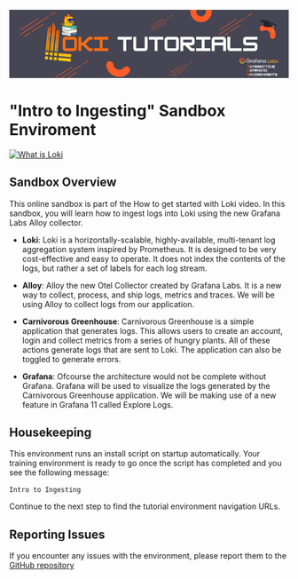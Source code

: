 ![Loki Quickstart](../../assets/loki-ile.png)


# "Intro to Ingesting" Sandbox Enviroment

[![What is Loki](https://img.youtube.com/vi/xtEppndO7F8/0.jpg)](https://www.youtube.com/watch?v=xtEppndO7F8)

## Sandbox Overview

This online sandbox is part of the How to get started with Loki video. In this sandbox, you will learn how to ingest logs into Loki using the new Grafana Labs Alloy collector.

* **Loki**: Loki is a horizontally-scalable, highly-available, multi-tenant log aggregation system inspired by Prometheus. It is designed to be very cost-effective and easy to operate. It does not index the contents of the logs, but rather a set of labels for each log stream.

* **Alloy**: Alloy the new Otel Collector created by Grafana Labs. It is a new way to collect, process, and ship logs, metrics and traces. We will be using Alloy to collect logs from our application.

* **Carnivorous Greenhouse**: Carnivorous Greenhouse is a simple application that generates logs. This allows users to create an account, login and collect metrics from a series of hungry plants. All of these actions generate logs that are sent to Loki. The application can also be toggled to generate errors.

* **Grafana**: Ofcourse the architecture would not be complete without Grafana. Grafana will be used to visualize the logs generated by the Carnivorous Greenhouse application. We will be making use of a new feature in Grafana 11 called Explore Logs.

## Housekeeping

This environment runs an install script on startup automatically. Your training environment is ready to go once the script has completed and you see the following message:

```plaintext
Intro to Ingesting
```

Continue to the next step to find the tutorial environment navigation URLs.

## Reporting Issues
If you encounter any issues with the environment, please report them to the [GitHub repository](https://github.com/grafana/killercoda)